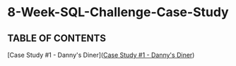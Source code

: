 # 8-Week-SQL-Challenge-Case-Study

## TABLE OF CONTENTS

[Case Study #1 - Danny's Diner]([Case Study #1 - Danny's Diner](https://github.com/riya-shende/8-Week-SQL-Challenge-Case-Study/tree/main/Case%20Study%20%231%20-%20Danny's%20Diner))

